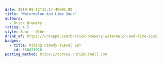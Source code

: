 ```yaml
---
date: 2019-08-12T15:17:40+01:00
title: "Watermelon And Lime Sour"
authors:
  - Brick Brewery
rating: 4.5
style: Sour - Other
drink_of: https://untappd.com/b/brick-brewery-watermelon-and-lime-sour/2388359
badges:
  - title: Riding Steady (Level 18)
    id: 550423010
posting_method: https://corvus.chrisburnell.com
---
```

